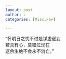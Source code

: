 ```yaml
---
layout: post
author: L
categories: [Misc,Fav]

---
```


“怀明日之忧不过是谋虚逐妄<br>
若真有心，莫错过现在<br>
这余生绝不会永不消亡。”<br>
